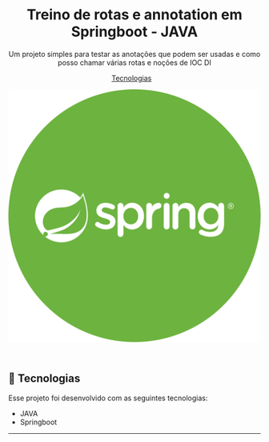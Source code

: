 <h1 align="center"> Treino de rotas e annotation em Springboot - JAVA </h1>

<p align="center">
 Um projeto simples para testar as anotações que podem ser usadas e como posso chamar várias rotas e noções de IOC DI
</p>

<p align="center">
  <a href="#-tecnologias">Tecnologias</a>&nbsp;&nbsp;&nbsp;
</p>

<p align="center">
    <img align="center" src="https://github.com/IgorGMendonca/primeiro-projeto-springboot/blob/master/springboot-inner.svg" alt="capa"/>
</p>

<br>

## 🚀 Tecnologias

Esse projeto foi desenvolvido com as seguintes tecnologias:

- JAVA
- Springboot

---




